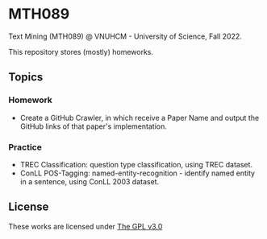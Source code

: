 # MTH089
Text Mining (MTH089) @ VNUHCM - University of Science, Fall 2022.

This repository stores (mostly) homeworks.

## Topics

### Homework
- Create a GitHub Crawler, in which receive a Paper Name and output the GitHub links of that paper's implementation.

### Practice
- TREC Classification: question type classification, using TREC dataset.
- ConLL POS-Tagging: named-entity-recognition - identify named entity in a sentence, using ConLL 2003 dataset.

## License
These works are licensed under [The GPL v3.0](LICENSE)